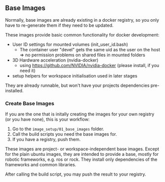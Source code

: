 ## Base Images

Normally, base images are already existing in a docker registry, so you only have to re-generate them if they need to be updated.

These images provide basic common functionality for docker development:

* User ID settings for mounted volumes (init_user_id.bash)
  * The container user "devel" gets the same uid as the user on the host => no permission problems on shared files in mounted folders
* 3D Hardware acceleration (nvidia-docker)
  * using https://github.com/NVIDIA/nvidia-docker (please install, if you need it)
* setup helpers for workspace initialisation used in later stages

They are already runnable, but won't have your projects dependencies pre-installed.

### Create Base Images

If you are the one that is initally creating the images for your own registry (or you have none), this is your workflow:

1. Go to the `image_setup/01_base_images` folder.
2. Call the build scripts you need the base images for.
3. If you have a registry, push them.

These images are project- or workspace-independent base images.
Except for the plain ubuntu images, they are intended to provide a base, mostly for robotic frameworks, e.g. ros or rock.
They install only dependencies of the frameworks and common libraries.

After calling the build script, you may push the result to your registry.


